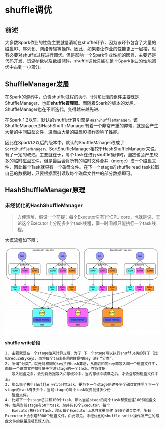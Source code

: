 # shuffle调优

## 前述
大多数Spark作业的性能主要就是消耗在shuffle环节，因为该环节包含了大量的磁盘IO、序列化、网络传输等操作。因此，如果要让作业的性能更上一层楼，就有必要对shuffle过程进行调优。但是影响一个Spark作业性能的因素，主要还是代码开发、资源参数以及数据倾斜，shuffle调优只能在整个Spark作业的性能调优中占到一小部分。

## ShuffleManager发展
在Spark的源码中，负责shuffle过程的`执行`、`计算`和`处理`的组件主要就是ShuffleManager，也即**shuffle管理器**。而随着Spark的版本的发展，ShuffleManager也在不断迭代，变得越来越先进。

在Spark 1.2以前，默认的shuffle计算引擎是`HashShuffleManager`。该ShuffleManager即HashShuffleManager有着一个非常严重的弊端，就是会产生大量的中间磁盘文件，进而由大量的磁盘IO操作影响了性能。

因此在Spark1.2以后的版本中，默认的ShuffleManager改成了`SortShuffleManager`。SortShuffleManager相较于HashShuffleManager来说，有了一定的改进。主要就在于，每个Task在进行shuffle操作时，虽然也会产生较多的临时磁盘文件，但是最后会将所有的临时文件合并（merge）成一个磁盘文件，因此每个Task就只有一个磁盘文件。在下一个stage的shuffle read task拉取自己的数据时，只要根据索引读取每个磁盘文件中的部分数据即可。

## HashShuffleManager原理

### 未经优化的HashShuffleManager

> 方便理解，假设一个前提：每个Executor只有1个CPU core，也就是说，无论这个Executor上分配多少个task线程，同一时间都只能执行一个task线程。

大概流程如下图：

![HashShuffleManager1](/img/hashshuffle1.png)

**shuffle write阶段**
```
1. 主要就是在一个stage结束计算之后，为了 下一个stage可以执行shuffle类的算子（比如reduceByKey），而将每个task处理的数据按key 进行“分类”。
2. 所谓“分类”，就是对相同的key执行hash算法，从而将相同key都写入同一个磁盘文件中，而每一个磁盘文件都只属于下游stage的一个task。在将数据
   写入磁盘之前，会先将数据写入内存缓冲中，当内存缓冲填满之后，才会溢写到磁盘文件中去。
3. 那么每个执行shuffle write的task，要为下一个stage创建多少个磁盘文件呢？下一个stage的task有多少个，当前stage的每个task就要创建多少份
   磁盘文件。
4. 比如下一个stage总共有100个task，那么当前stage的每个task都要创建100份磁盘文件。如果当前stage有50个task，总共有10个Executor，每个
   Executor执行5个Task，那么每个Executor上总共就要创建 500个磁盘文件，所有Executor上会创建5000个磁盘文件。由此可见，未经优化的shuffle write操作所产生的磁盘文件的数量是极其惊人的。
```
